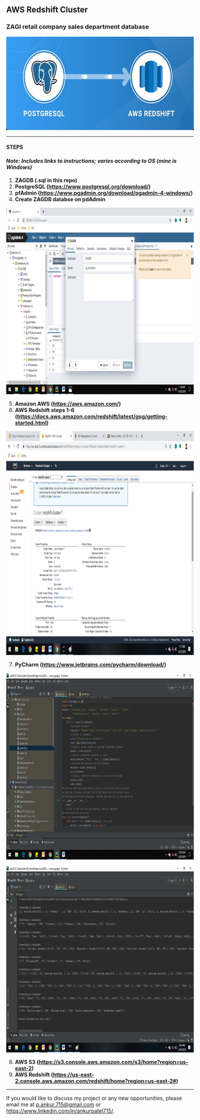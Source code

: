 ## AWS Redshift Cluster 
### ZAGI retail company sales department database
<p align="left">
  <img width="600" height="250" src="https://github.com/ankur715/AWS_redshift/blob/master/postgresql-to-redshift.jpg"> 
</p>

---

#### **STEPS**
#### *Note: Includes links to instructions; varies according to OS (mine is Windows)*
1. **ZAGDB (.sql in this repo)**
2. **PostgreSQL (https://www.postgresql.org/download/)**
3. **pfAdmin (https://www.pgadmin.org/download/pgadmin-4-windows/)**
4. **Create ZAGDB databse on pdAdmin**
<p align="left">
  <img width="1000" height="500" src="https://github.com/ankur715/AWS_redshift/blob/master/postgres/ZAGDB%20PostgreSQL.png"> 
</p>

5. **Amazon AWS (https://aws.amazon.com/)**
6. **AWS Redshift steps 1-6 (https://docs.aws.amazon.com/redshift/latest/gsg/getting-started.html)**
<p align="left">
  <img width="1000" height="600" src="https://github.com/ankur715/AWS_redshift/blob/master/AWS/redshift-cluster-1.png"> 
</p>

7. **PyCharm (https://www.jetbrains.com/pycharm/download/)**
<p align="left">
  <img width="1000" height="500" src="https://github.com/ankur715/AWS_redshift/blob/master/pycharm/pgsql.png"> 
</p>

<p align="left">
  <img width="1000" height="500" src="https://github.com/ankur715/AWS_redshift/blob/master/pycharm/pgsql2.png"> 
</p>

8. **AWS S3 (https://s3.console.aws.amazon.com/s3/home?region=us-east-2)**
9. **AWS Redshift (https://us-east-2.console.aws.amazon.com/redshift/home?region=us-east-2#)**

---

If you would like to discuss my project or any new opportunities, please email me at [p.ankur.715@gmail.com](mailto:p.ankur.715@gmail.com) or https://www.linkedin.com/in/ankurpatel715/.
